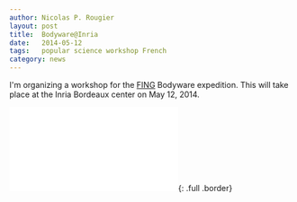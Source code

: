 ```yaml
---
author: Nicolas P. Rougier
layout: post
title:  Bodyware@Inria
date:   2014-05-12
tags:   popular science workshop French
category: news
---
```


I'm organizing a workshop for the [FING] Bodyware expedition. This will take
place at the Inria Bordeaux center on May 12, 2014.

[FING]: http://fing.org/

![]({{site.baseurl}}/images/Bodyware.pdf){: .full .border}

